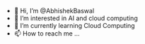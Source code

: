 - 👋 Hi, I’m @AbhishekBaswal
- 👀 I’m interested in AI and cloud computing 
- 🌱 I’m currently learning Cloud Computing 
- 📫 How to reach me ...

<!---
AbhishekBaswal/AbhishekBaswal is a ✨ special ✨ repository because its `README.md` (this file) appears on your GitHub profile.
You can click the Preview link to take a look at your changes.
--->
